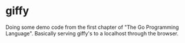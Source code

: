 # giffy
Doing some demo code from the first chapter of "The Go Programming Language". Basically serving giffy's to a localhost through the browser.
